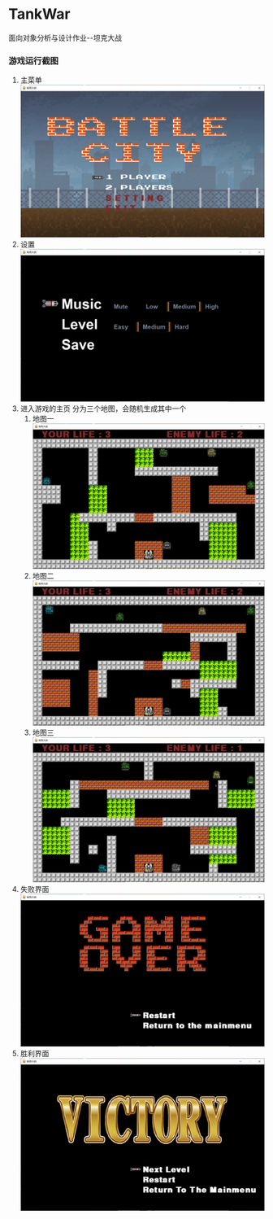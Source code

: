 # TankWar
面向对象分析与设计作业--坦克大战

### 游戏运行截图
1. 主菜单
    ![mainMenu](resource/screen/mainMenu.png)
2. 设置
    ![setting](resource/screen/setting.png)
3. 进入游戏的主页
    分为三个地图，会随机生成其中一个
   1. 地图一
    ![map1](resource/screen/map1.png)
   2. 地图二
    ![map2](resource/screen/map2.png)
   3. 地图三
    ![map3](resource/screen/map3.png)
5. 失败界面
    ![gameOver](resource/screen/gameOver.png)
6. 胜利界面
    ![victory](resource/screen/victory.png)
